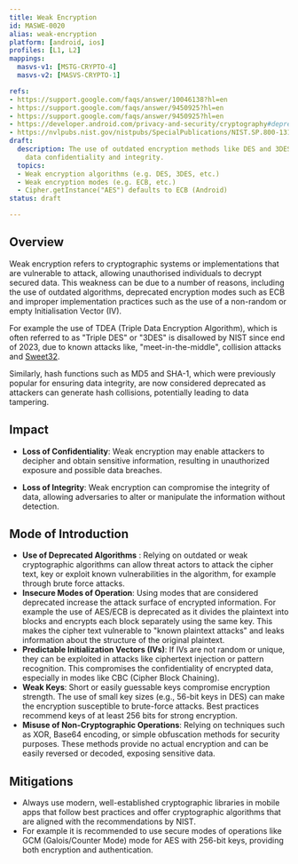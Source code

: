 ```yaml
---
title: Weak Encryption
id: MASWE-0020
alias: weak-encryption
platform: [android, ios]
profiles: [L1, L2]
mappings:
  masvs-v1: [MSTG-CRYPTO-4]
  masvs-v2: [MASVS-CRYPTO-1]

refs:
- https://support.google.com/faqs/answer/10046138?hl=en
- https://support.google.com/faqs/answer/9450925?hl=en
- https://support.google.com/faqs/answer/9450925?hl=en
- https://developer.android.com/privacy-and-security/cryptography#deprecated-functionality
- https://nvlpubs.nist.gov/nistpubs/SpecialPublications/NIST.SP.800-131Ar2.pdf
draft:
  description: The use of outdated encryption methods like DES and 3DES may compromise
    data confidentiality and integrity.
  topics:
  - Weak encryption algorithms (e.g. DES, 3DES, etc.)
  - Weak encryption modes (e.g. ECB, etc.)
  - Cipher.getInstance("AES") defaults to ECB (Android)
status: draft

---
```


## Overview

Weak encryption refers to cryptographic systems or implementations that are vulnerable to attack, allowing unauthorised individuals to decrypt secured data. This weakness can be due to a number of reasons, including the use of outdated algorithms, deprecated encryption modes such as ECB and improper implementation practices such as the use of a non-random or empty Initialisation Vector (IV). 

For example the use of TDEA (Triple Data Encryption Algorithm), which is often referred to as "Triple DES" or "3DES" is disallowed by NIST since end of 2023, due to known attacks like, "meet-in-the-middle", collision attacks and [Sweet32](https://nvd.nist.gov/vuln/detail/CVE-2016-2183).

Similarly, hash functions such as MD5 and SHA-1, which were previously popular for ensuring data integrity, are now considered deprecated as attackers can generate hash collisions, potentially leading to data tampering.

## Impact

- **Loss of Confidentiality**: Weak encryption may enable attackers to decipher and obtain sensitive information, resulting in unauthorized exposure and possible data breaches.

- **Loss of Integrity**: Weak encryption can compromise the integrity of data, allowing adversaries to alter or manipulate the information without detection.

## Mode of Introduction

- **Use of Deprecated Algorithms** : Relying on outdated or weak cryptographic algorithms can allow threat actors to attack the cipher text, key or exploit known vulnerabilities in the algorithm, for example through brute force attacks.
- **Insecure Modes of Operation**:  Using modes that are considered deprecated increase the attack surface of encrypted information. For example the use of AES/ECB is deprecated as it divides the plaintext into blocks and encrypts each block separately using the same key. This makes the cipher text vulnerable to "known plaintext attacks" and leaks information about the structure of the original plaintext. 
- **Predictable Initialization Vectors (IVs)**: If IVs are not random or unique, they can be exploited in attacks like ciphertext injection or pattern recognition. This compromises the confidentiality of encrypted data, especially in modes like CBC (Cipher Block Chaining).
- **Weak Keys**: Short or easily guessable keys compromise encryption strength. The use of small key sizes (e.g., 56-bit keys in DES) can make the encryption susceptible to brute-force attacks. Best practices recommend keys of at least 256 bits for strong encryption.
- **Misuse of Non-Cryptographic Operations**: Relying on techniques such as XOR, Base64 encoding, or simple obfuscation methods for security purposes. These methods provide no actual encryption and can be easily reversed or decoded, exposing sensitive data.

## Mitigations

- Always use modern, well-established cryptographic libraries in mobile apps that follow best practices and offer cryptographic algorithms that are aligned with the recommendations by NIST.
- For example it is recommended to use secure modes of operations like GCM (Galois/Counter Mode) mode for AES with 256-bit keys, providing both encryption and authentication.
